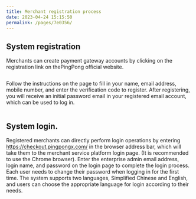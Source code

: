 ```yaml
---
title: Merchant registration process
date: 2023-04-24 15:15:50
permalink: /pages/7e0356/
---
```


## System registration
Merchants can create payment gateway accounts by clicking on the registration link on the<el-link type="primary"
href="https://checkout.pingpongx.com/"
target="_blank">PingPong official website.</el-link> 

<div>
    <img :src="$withBase('/register/a.png')" alt="">
</div>

Follow the instructions on the page to fill in your name, email address, mobile number, and enter the verification code to register. 
After registering, you will receive an initial password email in your registered email account, which can be used to log in.

<div>
    <img :src="$withBase('/register/b.png')" alt="">
</div>

## System login.
Registered merchants can directly perform login operations by entering https://checkout.pingpongx.com/ in the browser address bar, which will take them to the merchant service platform login page. (It is recommended to use the Chrome browser). Enter the enterprise admin email address, login name, and password on the login page to complete the login process.
Each user needs to change their password when logging in for the first time. 
The system supports two languages, Simplified Chinese and English, and users can choose the appropriate language for login according to their needs.

<div>
    <img :src="$withBase('/register/c.png')" alt="">
</div>
